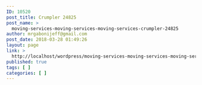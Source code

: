 ```yaml
---
ID: 10520
post_title: Crumpler 24825
post_name: >
  moving-services-moving-services-moving-services-crumpler-24825
author: mrgabonijeff@gmail.com
post_date: 2018-03-28 01:49:26
layout: page
link: >
  http://localhost/wordpress/moving-services-moving-services-moving-services-crumpler-24825/
published: true
tags: [ ]
categories: [ ]
---
```

